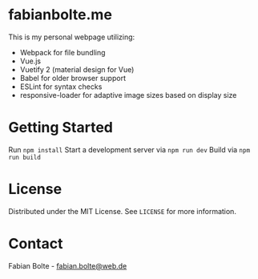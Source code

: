 # fabianbolte.me
This is my personal webpage utilizing:
- Webpack for file bundling
- Vue.js
- Vuetify 2 (material design for Vue)
- Babel for older browser support
- ESLint for syntax checks
- responsive-loader for adaptive image sizes based on display size

# Getting Started

Run `npm install`
Start a development server via `npm run dev`
Build via `npm run build`

# License

Distributed under the MIT License. See `LICENSE` for more information.

# Contact

Fabian Bolte - fabian.bolte@web.de
